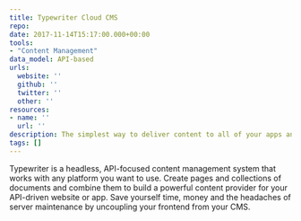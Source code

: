 ```yaml
---
title: Typewriter Cloud CMS
repo: 
date: 2017-11-14T15:17:00.000+00:00
tools:
- "Content Management"
data_model: API-based
urls:
  website: ''
  github: ''
  twitter: ''
  other: ''
resources:
- name: ''
  url: ''
description: The simplest way to deliver content to all of your apps and websites
tags: []
---
```

Typewriter is a headless, API-focused content management system that works with any platform you want to use. Create pages and collections of documents and combine them to build a powerful content provider for your API-driven website or app. Save yourself time, money and the headaches of server maintenance by uncoupling your frontend from your CMS.
